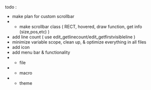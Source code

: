 todo :
- make plan for custom scrollbar
- - make scrollbar class ( RECT, hovered, draw function, get info (size,pos,etc) )
- add line count ( use edit_getlinecount/edit_getfirstvisibleline )
- minimize variable scope, clean up, & optimize everything in all files
- add icon
- add menu bar & functionality
- - file
- - macro
- - theme